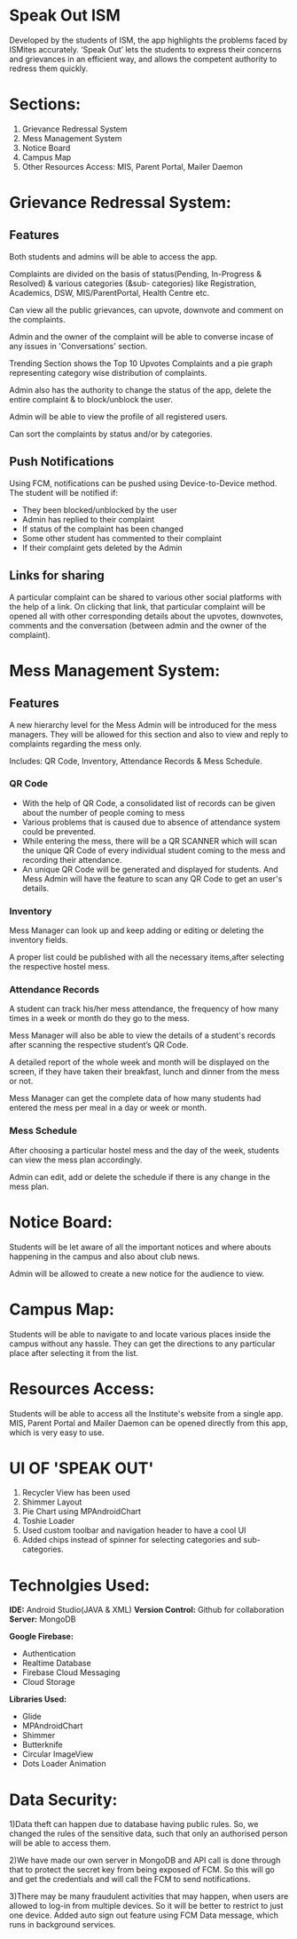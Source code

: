 # Speak Out ISM
Developed by the students of ISM, the app highlights the problems faced by ISMites accurately. 
‘Speak Out’  lets the students to express their concerns and grievances in an efficient way, and allows the competent authority to redress them quickly.


# Sections:
1) Grievance Redressal System
2) Mess Management System
3) Notice Board
4) Campus Map
5) Other Resources Access: MIS, Parent Portal, Mailer Daemon



# Grievance Redressal System:
## Features 
Both students and admins will be able to access the app. 

Complaints are divided on the basis of status(Pending, In-Progress & Resolved) & various categories (&sub- categories) like Registration, Academics, DSW, MIS/ParentPortal, Health Centre etc.

Can view all the public grievances, can upvote, downvote and comment on the complaints.

Admin and the owner of the complaint will be able to converse incase of any issues in 'Conversations' section.

Trending Section shows the Top 10 Upvotes Complaints and a pie graph representing category wise distribution of complaints.

Admin also has the authority to change the status of the app, delete the entire complaint & to block/unblock the user.

Admin will be able to view the profile of all registered users.

Can sort the complaints by status and/or by categories.


## Push Notifications
Using FCM, notifications can be pushed using Device-to-Device method. The student will be notified if:
- They been blocked/unblocked by the user
- Admin has replied to their complaint
- If status of the complaint has been changed
- Some other student has commented to their complaint
- If their complaint gets deleted by the Admin
  
## Links for sharing
A particular complaint can be shared to various other social platforms with the help of a link. On clicking that link, that particular complaint will be opened all with other corresponding details about the upvotes, downvotes, comments and the conversation (between admin and the owner of the complaint).


# Mess Management System:
## Features
A new hierarchy level for the Mess Admin will be introduced for the mess managers. They will be allowed for this section and also to view and reply to complaints regarding the mess only.

Includes: QR Code, Inventory, Attendance Records & Mess Schedule.

### QR Code
- With the help of QR Code, a consolidated list of records can be given about the number of people coming to mess
- Various problems that is caused due to absence of attendance system could be prevented. 
- While entering the mess, there will be a QR SCANNER which will scan the unique QR Code of every individual student coming to the mess and recording their attendance.
- An unique QR Code will be generated and displayed for students. And Mess Admin will have the feature to scan any QR Code to get an user's details.

### Inventory
Mess Manager can look up and keep adding or editing or deleting the inventory fields. 

A proper list could be published with all the necessary items,after selecting the respective hostel mess.


### Attendance Records
A student can track his/her mess attendance, the frequency of how many times in a week or month do they go to the mess.

Mess Manager will also be able to view the details of a student's records after scanning the respective student’s QR Code.

A detailed report of the whole week and month will be displayed on the screen, if they have taken their breakfast, lunch and dinner from the mess or not.

Mess Manager can get the complete data of how many students had entered the mess per meal in a day or week or month.


### Mess Schedule
After choosing a particular hostel mess and the day of the week, students can view the mess plan accordingly.

Admin can edit, add or delete the schedule if there is any change in the mess plan.


# Notice Board:
Students will be let aware of all the important notices and where abouts happening in the campus and also about club news.

Admin will be allowed to create a new notice for the audience to view.

# Campus Map:
Students will be able to navigate to and locate various places inside the campus without any hassle. They can get the directions to any particular place after selecting it from the list. 

# Resources Access:
Students will be able to access all the Institute's website from a single app. MIS, Parent Portal and Mailer Daemon can be opened directly from this app, which is very easy to use.


# UI OF 'SPEAK OUT'
1) Recycler View has been used
2) Shimmer Layout
3) Pie Chart using MPAndroidChart
4) Toshie Loader
5) Used custom toolbar and navigation header to have a cool UI
6) Added chips instead of spinner for selecting categories and sub-categories.


# Technolgies Used:
**IDE:** Android Studio(JAVA & XML)
**Version Control:** Github for collaboration
**Server:** MongoDB

**Google Firebase:**
- Authentication   
- Realtime Database
- Firebase Cloud Messaging
- Cloud Storage

**Libraries Used:**
- Glide			      
- MPAndroidChart
- Shimmer
- Butterknife
- Circular ImageView
- Dots Loader Animation


# Data Security:

1)Data theft can happen due to database having public rules. So, we changed the rules of the sensitive data, such that only an authorised person will be able to access them.

2)We have made our own server in MongoDB and API call is done through that to protect the secret key from being exposed of FCM. So this will go and get the credentials     and will call the FCM to send notifications.

3)There may be many fraudulent activities that may happen, when users are allowed to log-in from multiple devices. So it will be better to restrict to just one device.      Added auto sign out feature using FCM Data message, which runs in background services. 
